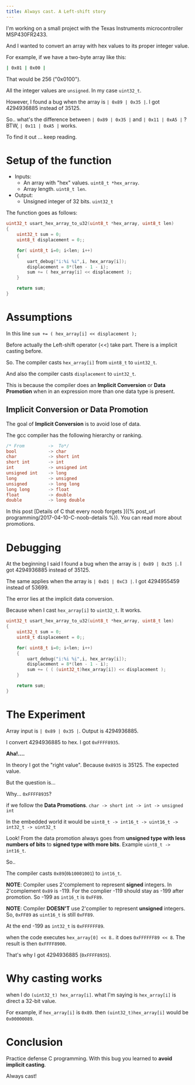 ```yaml
---
title: Always cast. A Left-shift story
---
```


I'm working on a small project with the Texas Instruments microcontroller MSP430FR2433. 

And I wanted to convert an array with hex values to its proper integer value.

For example, if we have a two-byte array like this:

```sh
| 0x01 | 0x00 |
```

That would be 256 ("0x0100"). 

All the integer values are `unsigned`. In my case `uint32_t`.

However, I found a bug when the array is `| 0x89 | 0x35 |`.  I got 4294936885 instead of 35125. 

So.. what's the difference between `| 0x89 | 0x35 |` and `| 0x11 | 0xA5 |` ?  BTW, `| 0x11 | 0xA5 |` works.

To find it out ... keep reading. 

# Setup of the function

- Inputs: 
    - An array with "hex" values. `uint8_t *hex_array`.
    - Array length. `uint8_t len`.
- Output:
    - Unsigned integer of 32 bits. `uint32_t`

The function goes as follows:

```c
uint32_t usart_hex_array_to_u32(uint8_t *hex_array, uint8_t len)
{
    uint32_t sum = 0;
    uint8_t displacement = 0;;

    for( uint8_t i=0; i<len; i++)
    {
        uart_debug("i:%i %i",i, hex_array[i]);
        displacement = 8*(len - 1 - i);
        sum += ( hex_array[i] << displacement );
    }

    return sum;
}
```

# Assumptions

In this line `sum += ( hex_array[i] << displacement );`

Before actually the Left-shift operator (<<) take part. There is a implicit casting before. 

So. The compiler casts `hex_array[i]` from `uint8_t` to `uint32_t`.  

And also the compiler casts `displacement` to `uint32_t`.

This is because the compiler does an **Implicit Conversion** or **Data Promotion** when in an expression more than one data type is present. 

## Implicit Conversion or Data Promotion
The goal of **Implicit Conversion** is to avoid lose of data. 

The gcc compiler has the following hierarchy or ranking.

```c
/* From         ->  To*/
bool            -> char 
char            -> short int 
short int       -> int 
int             -> unsigned int 
unsigned int    -> long 
long            -> unsigned 
unsigned        -> long long 
long long       -> float 
float           -> double 
double          -> long double
```

In this post [Details of C that every noob forgets ]({% post_url programming/2017-04-10-C-noob-details %}). You can read more about promotions. 

# Debugging

At the beginning I said I found a bug when the array is `| 0x89 | 0x35 |`. 
I got 4294936885 instead of 35125. 

The same applies when the array is `| 0xD1 | 0xC3 |`. I got 4294955459 instead of 53699.

The error lies at the implicit data conversion. 

Because when I cast `hex_array[i]` to `uint32_t`. It works.

```c
uint32_t usart_hex_array_to_u32(uint8_t *hex_array, uint8_t len)
{
    uint32_t sum = 0;
    uint8_t displacement = 0;;

    for( uint8_t i=0; i<len; i++)
    {
        uart_debug("i:%i %i",i, hex_array[i]);
        displacement = 8*(len - 1 - i);
        sum += ( ( (uint32_t)hex_array[i]) << displacement );
    }

    return sum;
}
```

# The Experiment
Array input is `| 0x89 | 0x35 |`.
Output is 4294936885. 

I convert 4294936885 to hex. I got `0xFFFF8935`. 

**Aha!....**

In theory I got the "right value". Because `0x8935` is 35125. The expected value.

But the question is...

Why... `0xFFFF8935`?

if we follow the **Data Promotions**.  `char -> short int -> int -> unsigned int`

In the embedded world it would be `uint8_t -> int16_t -> uint16_t -> int32_t -> uint32_t`

Look! From the data promotion always goes from **unsigned type with less numbers of bits** to **signed type with more bits**. Example `uint8_t -> int16_t`.

So..

The compiler casts `0x89`(`0b10001001`) to `int16_t`. 

**NOTE**: Compiler uses 2'complement to represent **signed** integers. 
In 2'complement `0x89` is -119. For the complier -119 should stay as -199 after promotion.
So -199 as `int16_t` is `0xFF89`.

**NOTE**: Compiler **DOESN'T**  use 2'complier to represent **unsigned** integers. 
So, `0xFF89` as `uint16_t` is still `0xFF89`.


At the end -199 as `int32_t` is `0xFFFFFF89`.

when the code executes `hex_array[0] << 8`.. it does `0xFFFFFF89 << 8`. The result is then `0xFFFF8900`.

That's why I got 4294936885 (`0xFFFF8935`).


# Why casting works
when I do `(uint32_t) hex_array[i]`. what I'm saying is `hex_array[i]` is direct a 32-bit value.

For example, if `hex_array[i]` is `0x89`. then `(uint32_t)hex_array[i]` would be `0x00000089`. 

# Conclusion
Practice defense C programming. With this bug you learned to **avoid implicit casting**.

Always cast! 


